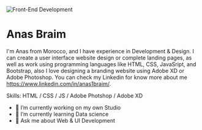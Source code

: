 
![Front-End Development ](https://pbs.twimg.com/profile_banners/1372180056739561478/1635721578/600x200)

# Anas Braim 
I'm Anas from Morocco, and I have experience in Development & Design. I can create a user interface website design or complete landing pages, as well as work using programming languages like HTML, CSS, JavaSript, and Bootstrap, also I love designing a branding website using Adobe XD or Adobe Photoshop. You can check my Linkedin for know more about me https://www.linkedin.com/in/anas1braim/.


Skills: HTML / CSS / JS / Adobe Photshop / Adobe XD

- 🔭 I’m currently working on my own Studio 
- 🌱 I’m currently learning Data science 
- 💬 Ask me about Web & UI Development 




